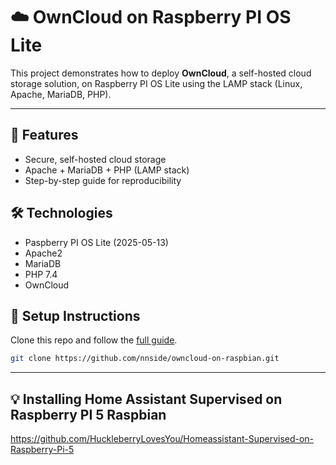 # ☁️ OwnCloud on Raspberry PI OS Lite

This project demonstrates how to deploy **OwnCloud**, a self-hosted cloud storage solution, on Raspberry PI OS Lite using the LAMP stack (Linux, Apache, MariaDB, PHP).  

---

## 📌 Features
- Secure, self-hosted cloud storage
- Apache + MariaDB + PHP (LAMP stack)
- Step-by-step guide for reproducibility

## 🛠️ Technologies
- Paspberry PI OS Lite (2025-05-13)
- Apache2
- MariaDB
- PHP 7.4
- OwnCloud

## 📖 Setup Instructions
Clone this repo and follow the [full guide](./GUIDE.md).

```bash
git clone https://github.com/nnside/owncloud-on-raspbian.git
```

---

## 💡 Installing Home Assistant Supervised on Raspberry PI 5 Raspbian
https://github.com/HuckleberryLovesYou/Homeassistant-Supervised-on-Raspberry-Pi-5
